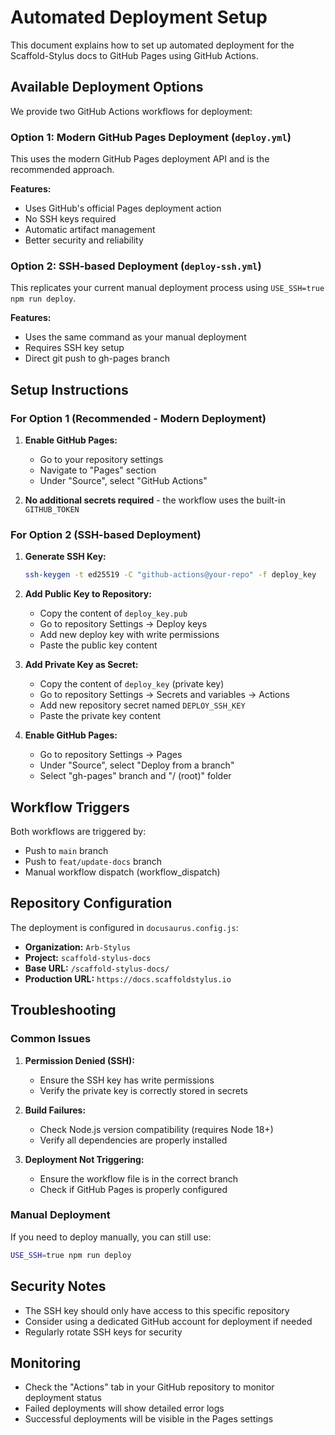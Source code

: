 # Automated Deployment Setup

This document explains how to set up automated deployment for the Scaffold-Stylus docs to GitHub Pages using GitHub Actions.

## Available Deployment Options

We provide two GitHub Actions workflows for deployment:

### Option 1: Modern GitHub Pages Deployment (`deploy.yml`)
This uses the modern GitHub Pages deployment API and is the recommended approach.

**Features:**
- Uses GitHub's official Pages deployment action
- No SSH keys required
- Automatic artifact management
- Better security and reliability

### Option 2: SSH-based Deployment (`deploy-ssh.yml`)
This replicates your current manual deployment process using `USE_SSH=true npm run deploy`.

**Features:**
- Uses the same command as your manual deployment
- Requires SSH key setup
- Direct git push to gh-pages branch

## Setup Instructions

### For Option 1 (Recommended - Modern Deployment)

1. **Enable GitHub Pages:**
   - Go to your repository settings
   - Navigate to "Pages" section
   - Under "Source", select "GitHub Actions"

2. **No additional secrets required** - the workflow uses the built-in `GITHUB_TOKEN`

### For Option 2 (SSH-based Deployment)

1. **Generate SSH Key:**
   ```bash
   ssh-keygen -t ed25519 -C "github-actions@your-repo" -f deploy_key
   ```

2. **Add Public Key to Repository:**
   - Copy the content of `deploy_key.pub`
   - Go to repository Settings → Deploy keys
   - Add new deploy key with write permissions
   - Paste the public key content

3. **Add Private Key as Secret:**
   - Copy the content of `deploy_key` (private key)
   - Go to repository Settings → Secrets and variables → Actions
   - Add new repository secret named `DEPLOY_SSH_KEY`
   - Paste the private key content

4. **Enable GitHub Pages:**
   - Go to repository Settings → Pages
   - Under "Source", select "Deploy from a branch"
   - Select "gh-pages" branch and "/ (root)" folder

## Workflow Triggers

Both workflows are triggered by:
- Push to `main` branch
- Push to `feat/update-docs` branch
- Manual workflow dispatch (workflow_dispatch)

## Repository Configuration

The deployment is configured in `docusaurus.config.js`:
- **Organization:** `Arb-Stylus`
- **Project:** `scaffold-stylus-docs`
- **Base URL:** `/scaffold-stylus-docs/`
- **Production URL:** `https://docs.scaffoldstylus.io`

## Troubleshooting

### Common Issues

1. **Permission Denied (SSH):**
   - Ensure the SSH key has write permissions
   - Verify the private key is correctly stored in secrets

2. **Build Failures:**
   - Check Node.js version compatibility (requires Node 18+)
   - Verify all dependencies are properly installed

3. **Deployment Not Triggering:**
   - Ensure the workflow file is in the correct branch
   - Check if GitHub Pages is properly configured

### Manual Deployment

If you need to deploy manually, you can still use:
```bash
USE_SSH=true npm run deploy
```

## Security Notes

- The SSH key should only have access to this specific repository
- Consider using a dedicated GitHub account for deployment if needed
- Regularly rotate SSH keys for security

## Monitoring

- Check the "Actions" tab in your GitHub repository to monitor deployment status
- Failed deployments will show detailed error logs
- Successful deployments will be visible in the Pages settings
